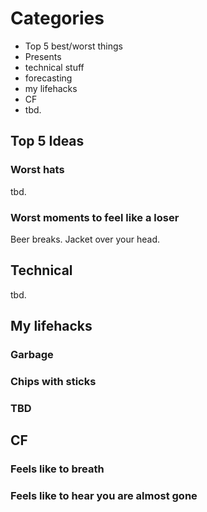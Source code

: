 # Categories

- Top 5 best/worst things
- Presents
- technical stuff
- forecasting
- my lifehacks
- CF
- tbd.


## Top 5 Ideas

### Worst hats
tbd.

### Worst moments to feel like a loser

Beer breaks.
Jacket over your head.

## Technical
tbd.

## My lifehacks
### Garbage
### Chips with sticks
### TBD

## CF
### Feels like to breath
### Feels like to hear you are almost gone
